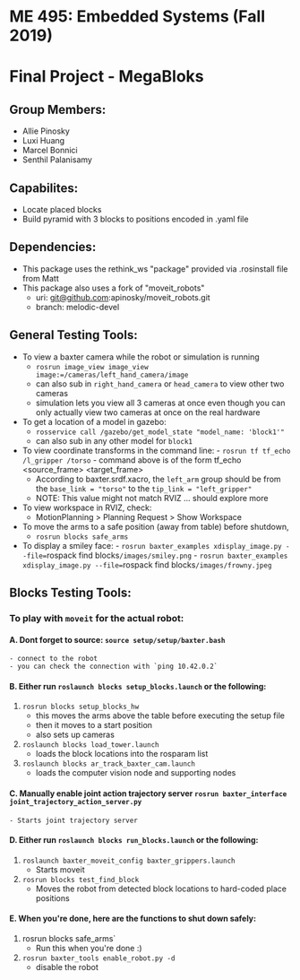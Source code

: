 # ME 495: Embedded Systems (Fall 2019)
# Final Project - MegaBloks
## Group Members:
- Allie Pinosky
- Luxi Huang
- Marcel Bonnici
- Senthil Palanisamy

## Capabilites:
- Locate placed blocks
- Build pyramid with 3 blocks to positions encoded in .yaml file

## Dependencies: 
- This package uses the rethink_ws "package" provided via .rosinstall file from Matt
- This package also uses a fork of "moveit_robots" 
	- uri: git@github.com:apinosky/moveit_robots.git
	- branch: melodic-devel

## General Testing Tools: 
- To view a baxter camera while the robot or simulation is running 
	- `rosrun image_view image_view image:=/cameras/left_hand_camera/image` 
	- can also sub in `right_hand_camera` or `head_camera` to view other two cameras
	- simulation lets you view all 3 cameras at once even though you can only actually view two cameras at once on the real hardware
- To get a location of a model in gazebo: 
	- `rosservice call /gazebo/get_model_state "model_name: 'block1'"` 
	- can also sub in any other model for `block1`
- To view coordinate transforms in the command line: 
        - `rosrun tf tf_echo /l_gripper /torso`
        - command above is of the form tf_echo <source_frame> <target_frame>
	- According to baxter.srdf.xacro, the `left_arm` group should be from the `base_link = "torso"` to the `tip_link = "left_gripper"`
	- NOTE: This value might not match RVIZ ... should explore more
- To view workspace in RVIZ, check: 
	- MotionPlanning > Planning Request > Show Workspace
- To move the arms to a safe position (away from table) before shutdown, 
	- `rosrun blocks safe_arms`
- To display a smiley face:
        - `rosrun baxter_examples xdisplay_image.py --file=`rospack find blocks`/images/smiley.png`
        - `rosrun baxter_examples xdisplay_image.py --file=`rospack find blocks`/images/frowny.jpeg`

## Blocks Testing Tools:
### To play with `moveit` for the actual robot:
#### A. Dont forget to source: `source setup/setup/baxter.bash`
	- connect to the robot
	- you can check the connection with `ping 10.42.0.2`
#### B. Either run `roslaunch blocks setup_blocks.launch` or the following:
1. `rosrun blocks setup_blocks_hw`
	- this moves the arms above the table before executing the setup file
	- then it moves to a start position
	- also sets up cameras 
2. `roslaunch blocks load_tower.launch`
	- loads the block locations into the rosparam list
3. `roslaunch blocks ar_track_baxter_cam.launch`
	- loads the computer vision node and supporting nodes
#### C. Manually enable joint action trajectory server `rosrun baxter_interface joint_trajectory_action_server.py` 
	- Starts joint trajectory server
#### D. Either run `roslaunch blocks run_blocks.launch` or the following:
1. `roslaunch baxter_moveit_config baxter_grippers.launch`
	- Starts moveit
3. `rosrun blocks test_find_block` 
	- Moves the robot from detected block locations to hard-coded place positions
#### E. When you're done, here are the functions to shut down safely:
1. rosrun blocks safe_arms`
	- Run this when you're done :)
2. `rosrun baxter_tools enable_robot.py -d`
	- disable the robot
